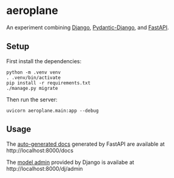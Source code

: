 # aeroplane

An experiment combining [Django](https://www.djangoproject.com/), [Pydantic-Django](https://github.com/jordaneremieff/pydantic-django), and [FastAPI](https://fastapi.tiangolo.com/).

## Setup

First install the dependencies:

```shell
python -m .venv venv
. .venv/bin/activate
pip install -r requirements.txt
./manage.py migrate
```

Then run the server:

```shell
uvicorn aeroplane.main:app --debug
```


## Usage

The [auto-generated docs](https://fastapi.tiangolo.com/features/#automatic-docs) generated by FastAPI are available at http://localhost:8000/docs

The [model admin](https://docs.djangoproject.com/en/3.1/ref/contrib/admin/) provided by Django is availabe at http://localhost:8000/dj/admin

